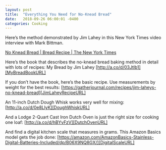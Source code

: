 ```yaml
---
layout: post
title:  "Everything You Need for No-Knead Bread"
date:   2018-09-26 06:00:01 -0400
categories: Cooking
---
```

Here’s the method demonstrated by Jim Lahey in this New York Times video interview
with Mark Bittman.

[No Knead Bread | Bread Recipe | The New York Times][NYTYouTubeVideoURL]

Here’s the book that describes the no-knead bread baking method in detail with
lots of recipes: My Bread by Jim Lahey [http://a.co/d/03JtIb1][MyBreadBookURL]

If you don’t have the book, here’s the basic recipe. Use measurements by weight
for the best results: [https://gatherjournal.com/recipes/jim-laheys-no-knead-bread][JimLaheyRecipeURL]

An 11-inch Dutch Dough Whisk works very well for mixing: [http://a.co/d/0e8LlyK][DoughWhiskURL]

And a Lodge 2-Quart Cast Iron Dutch Oven is just the right size for cooking one loaf: [http://a.co/d/hBYvFzV][DutchOvenURL]

And find a digital kitchen scale that measures in grams. This Amazon Basics model gets
the job done: [https://amazon.com/AmazonBasics-Stainless-Digital-Batteries-Included/dp/B06X9NQ8GX/][DigitalScaleURL]

[NYTYouTubeVideoURL]: https://www.youtube.com/watch?v=13Ah9ES2yTU
[MyBreadBookURL]: https://a.co/d/03JtIb1
[JimLaheyRecipeURL]: https://gatherjournal.com/recipes/jim-laheys-no-knead-bread
[DoughWhiskURL]: https://a.co/d/0e8LlyK
[DutchOvenURL]: https://a.co/d/hBYvFzV
[DigitalScaleURL]: https://amazon.com/AmazonBasics-Stainless-Digital-Batteries-Included/dp/B06X9NQ8GX/
